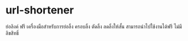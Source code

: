 # url-shortener

ย่อลิงค์ ฟรี เครื่องมือสำหรับการย่อลิ้ง ครอบลิ้ง ตัดลิ้ง ลดลิ้งให้สั้น สามารถนำไปใช้งานได้ฟรี ไม่มีลิขสิทธิ์
